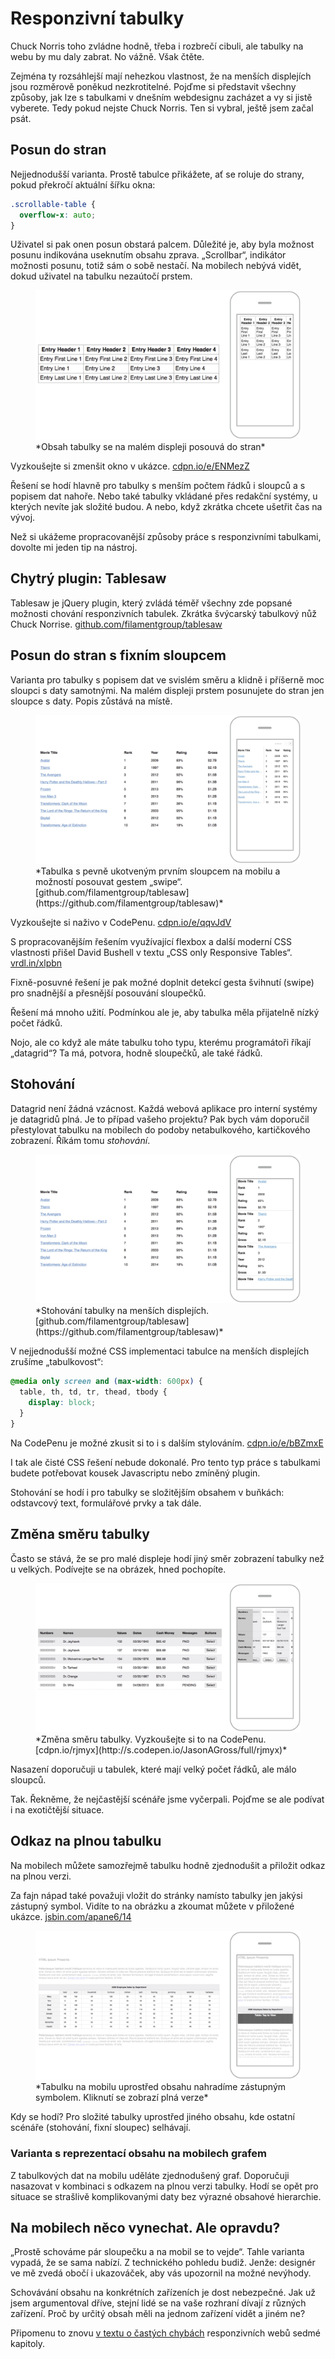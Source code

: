 # Responzivní tabulky

Chuck Norris toho zvládne hodně, třeba i rozbrečí cibuli, ale tabulky na webu by mu daly zabrat. No vážně. Však čtěte.

Zejména ty rozsáhlejší mají nehezkou vlastnost, že na menších displejích jsou rozměrově poněkud nezkrotitelné. Pojďme si představit všechny způsoby, jak lze s tabulkami v dnešním webdesignu zacházet a vy si jistě vyberete. Tedy pokud nejste Chuck Norris. Ten si vybral, ještě jsem začal psát.


## Posun do stran

Nejjednodušší varianta. Prostě tabulce přikážete, ať se roluje do strany, pokud překročí aktuální šířku okna:

```css
.scrollable-table {
  overflow-x: auto;
}
```

Uživatel si pak onen posun obstará palcem. Důležité je, aby byla možnost posunu indikována useknutím obsahu zprava. „Scrollbar“, indikátor možnosti posunu, totiž sám o sobě nestačí. Na mobilech nebývá vidět, dokud uživatel na tabulku nezaútočí prstem.

<figure>
<img src="dist/images/original/tabulky_1.jpg" alt="Posun do stran">
<figcaption markdown="1">    
*Obsah tabulky se na malém displeji posouvá do stran*
</figcaption> 
</figure>

Vyzkoušejte si zmenšit okno v ukázce. [cdpn.io/e/ENMezZ](http://codepen.io/machal/pen/ENMezZ?editors=1100#0)

Řešení se hodí hlavně pro tabulky s menším počtem řádků i sloupců a s popisem dat nahoře. Nebo také tabulky vkládané přes redakční systémy, u kterých nevíte jak složité budou. A nebo, když zkrátka chcete ušetřit čas na vývoj.

Než si ukážeme propracovanější způsoby práce s responzivními tabulkami, dovolte mi jeden tip na nástroj.


## Chytrý plugin: Tablesaw

Tablesaw je jQuery plugin, který zvládá téměř všechny zde popsané možnosti chování responzivních tabulek. Zkrátka švýcarský tabulkový nůž Chuck Norrise. [github.com/filamentgroup/tablesaw](https://github.com/filamentgroup/tablesaw)


## Posun do stran s fixním sloupcem

Varianta pro tabulky s popisem dat ve svislém směru a klidně i příšerně moc sloupci s daty samotnými. Na malém displeji prstem posunujete do stran jen sloupce s daty. Popis zůstává na místě.

<figure>
<img src="dist/images/original/tabulky_2.jpg" alt="Posun do stran s fixním sloupcem">
<figcaption markdown="1">    
*Tabulka s pevně ukotveným prvním sloupcem na mobilu a možností posouvat gestem „swipe“. [github.com/filamentgroup/tablesaw](https://github.com/filamentgroup/tablesaw)*
</figcaption> 
</figure>

Vyzkoušejte si naživo v CodePenu. [cdpn.io/e/qqvJdV](http://codepen.io/machal/pen/qqvJdV?editors=1100#0)

S propracovanějším řešením využívající flexbox a další moderní CSS vlastnosti přišel David Bushell v textu „CSS only Responsive Tables“. [vrdl.in/xlpbn](http://dbushell.com/2016/03/04/css-only-responsive-tables/)

Fixně-posuvné řešení je pak možné doplnit detekcí gesta švihnutí (swipe) pro snadnější a přesnější posouvání sloupečků. 

Řešení má mnoho užití. Podmínkou ale je, aby tabulka měla přijatelně nízký počet řádků.

Nojo, ale co když ale máte tabulku toho typu, kterému programátoři říkají „datagrid“? Ta má, potvora, hodně sloupečků, ale také řádků.

## Stohování

Datagrid není žádná vzácnost. Každá webová aplikace pro interní systémy je datagridů plná. Je to případ vašeho projektu? Pak bych vám doporučil přestylovat tabulku na mobilech do podoby netabulkového, kartičkového zobrazení. Říkám tomu *stohování*.

<figure>
<img src="dist/images/original/tabulky_3.jpg" alt="Stohování">
<figcaption markdown="1">    
*Stohování tabulky na menších displejích. [github.com/filamentgroup/tablesaw](https://github.com/filamentgroup/tablesaw)*
</figcaption> 
</figure>

V nejjednodušší možné CSS implementaci tabulce na menších displejích zrušíme „tabulkovost“:

```css
@media only screen and (max-width: 600px) {
  table, th, td, tr, thead, tbody {
    display: block;
  }
}
```

Na CodePenu je možné zkusit si to i s dalším stylováním. [cdpn.io/e/bBZmxE](http://codepen.io/machal/pen/bBZmxE?editors=1100#0)

I tak ale čisté CSS řešení nebude dokonalé. Pro tento typ práce s tabulkami budete potřebovat kousek Javascriptu nebo zmíněný plugin.

Stohování se hodí i pro tabulky se složitějším obsahem v buňkách: odstavcový text, formulářové prvky a tak dále.

## Změna směru tabulky

Často se stává, že se pro malé displeje hodí jiný směr zobrazení tabulky než u velkých. Podívejte se na obrázek, hned pochopíte.

<figure>
<img src="dist/images/original/tabulky_4.jpg" alt="Změna směru tabulky">
<figcaption markdown="1">    
*Změna směru tabulky. Vyzkoušejte si to na CodePenu. [cdpn.io/rjmyx](http://s.codepen.io/JasonAGross/full/rjmyx)*
</figcaption> 
</figure>

Nasazení doporučuji u tabulek, které mají velký počet řádků, ale málo sloupců.

Tak. Řekněme, že nejčastější scénáře jsme vyčerpali. Pojďme se ale podívat i na exotičtější situace. 

## Odkaz na plnou tabulku

Na mobilech můžete samozřejmě tabulku hodně zjednodušit a přiložit odkaz na plnou verzi. 

Za fajn nápad také považuji vložit do stránky namísto tabulky jen jakýsi zástupný symbol. Vidíte to na obrázku a zkoumat můžete v přiložené ukázce. [jsbin.com/apane6/14](http://output.jsbin.com/apane6/14)

<figure>
<img src="dist/images/original/tabulky_5.jpg" alt="Odkaz na plnou tabulku">
<figcaption markdown="1">    
*Tabulku na mobilu uprostřed obsahu nahradíme zástupným symbolem. Kliknutí se zobrazí plná verze*
</figcaption> 
</figure>



Kdy se hodí? Pro složité tabulky uprostřed jiného obsahu, kde ostatní scénáře (stohování, fixní sloupec) selhávají.

### Varianta s reprezentací obsahu na mobilech grafem

Z tabulkových dat na mobilu uděláte zjednodušený graf. Doporučuji nasazovat v kombinaci s odkazem na plnou verzi tabulky. Hodí se opět pro situace se strašlivě komplikovanými daty bez výrazné obsahové hierarchie.

## Na mobilech něco vynechat. Ale opravdu?

„Prostě schováme pár sloupečku a na mobil se to vejde“. Tahle varianta vypadá, že se sama nabízí. Z technického pohledu budiž. Jenže: designér ve mě zvedá obočí i ukazováček, aby vás upozornil na možné nevýhody.

Schovávání obsahu na konkrétních zařízeních je dost nebezpečné. Jak už jsem argumentoval dříve, stejní lidé se na vaše rozhraní dívají z různých zařízení. Proč by určitý obsah měli na jednom zařízení vidět a jiném ne?

Připomenu to znovu [v textu o častých chybách](tipy-responzivni-ui.md) responzivních webů sedmé kapitoly.


